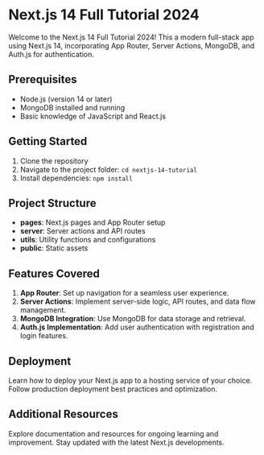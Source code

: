 # Next.js 14 Full Tutorial 2024

Welcome to the Next.js 14 Full Tutorial 2024! This a modern full-stack app using Next.js 14, incorporating App Router, Server Actions, MongoDB, and Auth.js for authentication.

## Prerequisites
- Node.js (version 14 or later)
- MongoDB installed and running
- Basic knowledge of JavaScript and React.js

## Getting Started
1. Clone the repository
2. Navigate to the project folder: `cd nextjs-14-tutorial`
3. Install dependencies: `npm install`

## Project Structure
- **pages**: Next.js pages and App Router setup
- **server**: Server actions and API routes
- **utils**: Utility functions and configurations
- **public**: Static assets

## Features Covered
1. **App Router**: Set up navigation for a seamless user experience.
2. **Server Actions**: Implement server-side logic, API routes, and data flow management.
3. **MongoDB Integration**: Use MongoDB for data storage and retrieval.
4. **Auth.js Implementation**: Add user authentication with registration and login features.

## Deployment
Learn how to deploy your Next.js app to a hosting service of your choice. Follow production deployment best practices and optimization.

## Additional Resources
Explore documentation and resources for ongoing learning and improvement. Stay updated with the latest Next.js developments.

